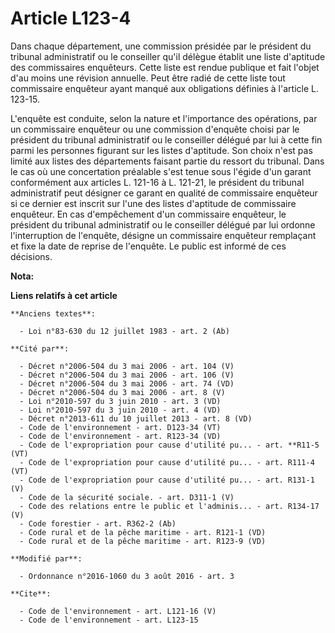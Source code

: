 # Article L123-4

Dans chaque département, une commission présidée par le président du tribunal administratif ou le conseiller qu'il délègue
établit une liste d'aptitude des commissaires enquêteurs. Cette liste est rendue publique et fait l'objet d'au moins une
révision annuelle. Peut être radié de cette liste tout commissaire enquêteur ayant manqué aux obligations définies à
l'article L. 123-15. 

L'enquête est conduite, selon la nature et l'importance des opérations, par un commissaire enquêteur ou une commission
d'enquête choisi par le président du tribunal administratif ou le conseiller délégué par lui à cette fin parmi les personnes
figurant sur les listes d'aptitude. Son choix n'est pas limité aux listes des départements faisant partie du ressort du
tribunal. Dans le cas où une concertation préalable s'est tenue sous l'égide d'un garant conformément aux articles L. 121-16
à L. 121-21, le président du tribunal administratif peut désigner ce garant en qualité de commissaire enquêteur si ce dernier
est inscrit sur l'une des listes d'aptitude de commissaire enquêteur. En cas d'empêchement d'un commissaire enquêteur, le
président du tribunal administratif ou le conseiller délégué par lui ordonne l'interruption de l'enquête, désigne un
commissaire enquêteur remplaçant et fixe la date de reprise de l'enquête. Le public est informé de ces décisions.

**Nota:**



**Liens relatifs à cet article**

	**Anciens textes**:

	  - Loi n°83-630 du 12 juillet 1983 - art. 2 (Ab)

	**Cité par**:

	  - Décret n°2006-504 du 3 mai 2006 - art. 104 (V)
	  - Décret n°2006-504 du 3 mai 2006 - art. 106 (V)
	  - Décret n°2006-504 du 3 mai 2006 - art. 74 (VD)
	  - Décret n°2006-504 du 3 mai 2006 - art. 8 (V)
	  - Loi n°2010-597 du 3 juin 2010 - art. 3 (VD)
	  - Loi n°2010-597 du 3 juin 2010 - art. 4 (VD)
	  - Décret n°2013-611 du 10 juillet 2013 - art. 8 (VD)
	  - Code de l'environnement - art. D123-34 (VT)
	  - Code de l'environnement - art. R123-34 (VD)
	  - Code de l'expropriation pour cause d'utilité pu... - art. **R11-5 (VT)
	  - Code de l'expropriation pour cause d'utilité pu... - art. R111-4 (VT)
	  - Code de l'expropriation pour cause d'utilité pu... - art. R131-1 (V)
	  - Code de la sécurité sociale. - art. D311-1 (V)
	  - Code des relations entre le public et l'adminis... - art. R134-17 (V)
	  - Code forestier - art. R362-2 (Ab)
	  - Code rural et de la pêche maritime - art. R121-1 (VD)
	  - Code rural et de la pêche maritime - art. R123-9 (VD)

	**Modifié par**:

	  - Ordonnance n°2016-1060 du 3 août 2016 - art. 3

	**Cite**:

	  - Code de l'environnement - art. L121-16 (V)
	  - Code de l'environnement - art. L123-15
